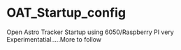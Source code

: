 # OAT_Startup_config
Open Astro Tracker Startup using 6050/Raspberry PI
very Experimentatial.....More to follow 

